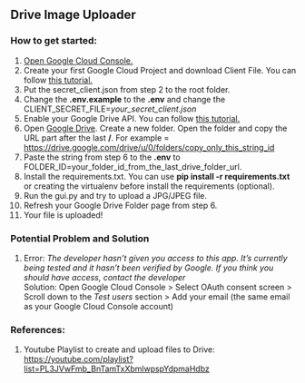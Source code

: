 ## Drive Image Uploader

### How to get started:
1. [Open Google Cloud Console.](https://console.cloud.google.com/apis/)
2. Create your first Google Cloud Project and download Client File. You can follow [this tutorial.](https://youtu.be/6bzzpda63H0)
3. Put the secret_client.json from step 2 to the root folder.
4. Change the **.env.example** to the **.env** and change the CLIENT_SECRET_FILE=*your_secret_client.json*
5. Enable your Google Drive API. You can follow [this tutorial.](https://www.youtube.com/watch?v=9K2P2bWEd90&list=PL3JVwFmb_BnTamTxXbmlwpspYdpmaHdbz&index=1&ab_channel=JieJenn)
6. Open [Google Drive](https://drive.google.com/). Create a new folder. Open the folder and copy the URL part after the last **/**. For example = https://drive.google.com/drive/u/0/folders/copy_only_this_string_id
7. Paste the string from step 6 to the **.env** to FOLDER_ID=your_folder_id_from_the_last_drive_folder_url.
8. Install the requirements.txt. You can use **pip install -r requirements.txt** or creating the virtualenv before install the requirements (optional).
9. Run the gui.py and try to upload a JPG/JPEG file.
10. Refresh your Google Drive Folder page from step 6.
11. Your file is uploaded!

### Potential Problem and Solution
1. Error: *The developer hasn’t given you access to this app. It’s currently being tested and it hasn’t been verified by Google. If you think you should have access, contact the developer* <br>
Solution: Open Google Cloud Console > Select OAuth consent screen > Scroll down to the *Test users* section > Add your email (the same email as your Google Cloud Console account)


### References:
1. Youtube Playlist to create and upload files to Drive: https://youtube.com/playlist?list=PL3JVwFmb_BnTamTxXbmlwpspYdpmaHdbz



